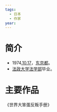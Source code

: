 ```yaml
---
tags:
  - 日本
  - 作家
year:
---
```

# 简介

- 1974[.10.17](2024-10-17.md)，[东京都](东京都.md)。
- [法政大学](法政大学.md)[法学部](法学部.md)毕业。
# 主要作品

《世界大笨蛋反叛手册》